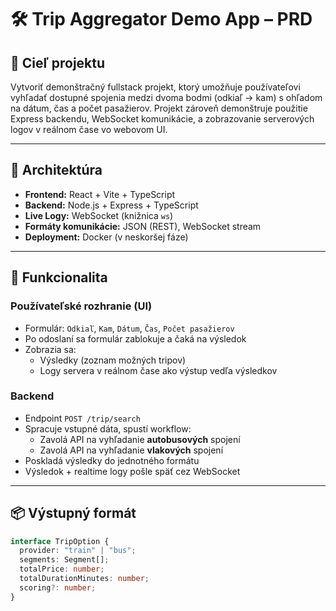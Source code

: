 
<!-- cSpell: disable -->

# 🛠️ Trip Aggregator Demo App – PRD

## 🎯 Cieľ projektu

Vytvoriť demonštračný fullstack projekt, ktorý umožňuje používateľovi vyhľadať dostupné spojenia medzi dvoma bodmi (odkiaľ → kam) s ohľadom na dátum, čas a počet pasažierov. Projekt zároveň demonštruje použitie Express backendu, WebSocket komunikácie, a zobrazovanie serverových logov v reálnom čase vo webovom UI.

---

## 🧱 Architektúra

- **Frontend:** React + Vite + TypeScript
- **Backend:** Node.js + Express + TypeScript
- **Live Logy:** WebSocket (knižnica `ws`)
- **Formáty komunikácie:** JSON (REST), WebSocket stream
- **Deployment:** Docker (v neskoršej fáze)

---

## 🧪 Funkcionalita

### Používateľské rozhranie (UI)

- Formulár: `Odkiaľ`, `Kam`, `Dátum`, `Čas`, `Počet pasažierov`
- Po odoslaní sa formulár zablokuje a čaká na výsledok
- Zobrazia sa:
  - Výsledky (zoznam možných tripov)
  - Logy servera v reálnom čase ako výstup vedľa výsledkov

### Backend

- Endpoint `POST /trip/search`
- Spracuje vstupné dáta, spustí workflow:
  - Zavolá API na vyhľadanie **autobusových** spojení
  - Zavolá API na vyhľadanie **vlakových** spojení
- Poskladá výsledky do jednotného formátu
- Výsledok + realtime logy pošle späť cez WebSocket

---

## 📦 Výstupný formát

```ts
interface TripOption {
  provider: "train" | "bus";
  segments: Segment[];
  totalPrice: number;
  totalDurationMinutes: number;
  scoring?: number;
}
```
